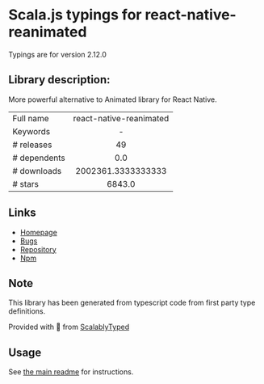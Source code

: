 
# Scala.js typings for react-native-reanimated

Typings are for version 2.12.0

## Library description:
More powerful alternative to Animated library for React Native.

|                    |                 |
| ------------------ | :-------------: |
| Full name          | react-native-reanimated |
| Keywords           | - |
| # releases         | 49 |
| # dependents       | 0.0 |
| # downloads        | 2002361.3333333333 |
| # stars            | 6843.0 |

## Links
- [Homepage](https://github.com/software-mansion/react-native-reanimated#readme)
- [Bugs](https://github.com/software-mansion/react-native-reanimated/issues)
- [Repository](https://github.com/software-mansion/react-native-reanimated)
- [Npm](https://www.npmjs.com/package/react-native-reanimated)
    


## Note
This library has been generated from typescript code from first party type definitions.

Provided with :purple_heart: from [ScalablyTyped](https://github.com/oyvindberg/ScalablyTyped)

## Usage
See [the main readme](../../readme.md) for instructions.


